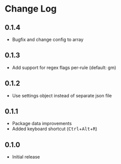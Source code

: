 # Change Log

## 0.1.4
- Bugfix and change config to array

## 0.1.3
- Add support for regex flags per-rule (default: gm)

## 0.1.2
- Use settings object instead of separate json file

## 0.1.1
- Package data improvements
- Added keyboard shortcut (<kbd>Ctrl</kbd>+<kbd>Alt</kbd>+<kbd>R</kbd>)

## 0.1.0
- Initial release